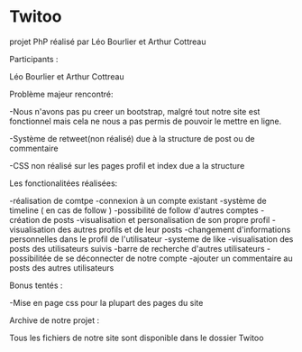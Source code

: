 # Twitoo
projet PhP réalisé par Léo Bourlier et Arthur Cottreau

Participants :

Léo Bourlier et Arthur Cottreau


Problème majeur rencontré:

-Nous n'avons pas pu creer un bootstrap, malgré tout notre  site est fonctionnel
mais cela ne nous a pas permis de pouvoir le mettre en ligne.

-Système de retweet(non réalisé) due à la structure de post ou de commentaire

-CSS non réalisé sur les pages profil et index due a la structure


Les fonctionalitées réalisées:

-réalisation de comtpe 
-connexion à un compte existant
-système de timeline ( en cas de follow )
-possibilité de follow d'autres comptes
-création de posts
-visualisation et personalisation de son propre profil
-visualisation des autres profils et de leur posts
-changement d'informations personnelles dans le profil de l'utilisateur
-systeme de like
-visualisation des posts des utilisateurs suivis
-barre de recherche d'autres utilisateurs
-possibilitée de se déconnecter de notre compte
-ajouter un commentaire au posts des autres utilisateurs


Bonus tentés :

-Mise en page css pour la plupart des pages du site


Archive de notre projet :

Tous les fichiers de notre site sont disponible dans le dossier Twitoo

